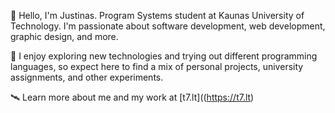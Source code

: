 🌌 Hello, I'm Justinas. Program Systems student at Kaunas University of Technology. 
I'm passionate about software development, web development, graphic design, and more.

🌠 I enjoy exploring new technologies and trying out different programming languages, so expect here to find a mix of personal projects, university assignments, and other experiments.

🛰️ Learn more about me and my work at [t7.lt]((https://t7.lt)
